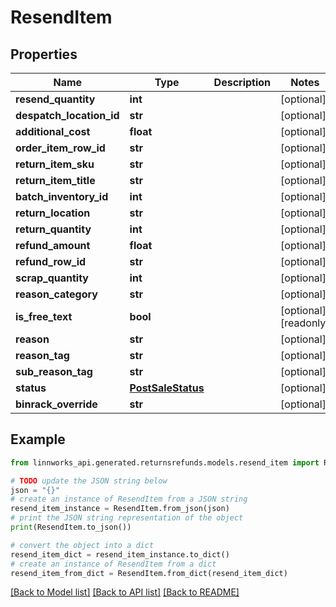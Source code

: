 # ResendItem


## Properties

Name | Type | Description | Notes
------------ | ------------- | ------------- | -------------
**resend_quantity** | **int** |  | [optional] 
**despatch_location_id** | **str** |  | [optional] 
**additional_cost** | **float** |  | [optional] 
**order_item_row_id** | **str** |  | [optional] 
**return_item_sku** | **str** |  | [optional] 
**return_item_title** | **str** |  | [optional] 
**batch_inventory_id** | **int** |  | [optional] 
**return_location** | **str** |  | [optional] 
**return_quantity** | **int** |  | [optional] 
**refund_amount** | **float** |  | [optional] 
**refund_row_id** | **str** |  | [optional] 
**scrap_quantity** | **int** |  | [optional] 
**reason_category** | **str** |  | [optional] 
**is_free_text** | **bool** |  | [optional] [readonly] 
**reason** | **str** |  | [optional] 
**reason_tag** | **str** |  | [optional] 
**sub_reason_tag** | **str** |  | [optional] 
**status** | [**PostSaleStatus**](PostSaleStatus.md) |  | [optional] 
**binrack_override** | **str** |  | [optional] 

## Example

```python
from linnworks_api.generated.returnsrefunds.models.resend_item import ResendItem

# TODO update the JSON string below
json = "{}"
# create an instance of ResendItem from a JSON string
resend_item_instance = ResendItem.from_json(json)
# print the JSON string representation of the object
print(ResendItem.to_json())

# convert the object into a dict
resend_item_dict = resend_item_instance.to_dict()
# create an instance of ResendItem from a dict
resend_item_from_dict = ResendItem.from_dict(resend_item_dict)
```
[[Back to Model list]](../README.md#documentation-for-models) [[Back to API list]](../README.md#documentation-for-api-endpoints) [[Back to README]](../README.md)


